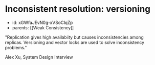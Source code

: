 # Inconsistent resolution: versioning
* id: xGWfaJEvN0g-xVSoCIqZp
* parents: [[Weak Consistency]]

"Replication gives high availabiity but causes inconsistencies among replicas. Versioning and vector locks are used to solve inconsistency problems."

Alex Xu, System Design Interview